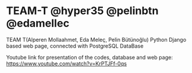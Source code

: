 # TEAM-T @hyper35 @pelinbtn @edamellec
TEAM T(Alperen Mollaahmet, Eda Meleç, Pelin Bütünoğlu) Python Django based web page, connected with PostgreSQL DataBase

Youtube link for presentation of the codes, database and web page:
https://www.youtube.com/watch?v=KrPTJFf-0qs
